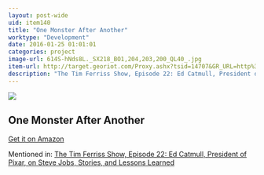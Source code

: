 ```yaml
---
layout: post-wide
uid: item140
title: "One Monster After Another"
worktype: "Development"
date: 2016-01-25 01:01:01
categories: project
image-url: 614S-hNds8L._SX218_BO1,204,203,200_QL40_.jpg
item-url: http://target.georiot.com/Proxy.ashx?tsid=14707&GR_URL=http%3A%2F%2Fwww.amazon.com%2FMonster-After-Another-Mercer-Mayer%2Fdp%2F1879920050%2F
description: "The Tim Ferriss Show, Episode 22: Ed Catmull, President of Pixar, on Steve Jobs, Stories, and Lessons Learned"
---
```

<a href="http://target.georiot.com/Proxy.ashx?tsid=14707&GR_URL=http%3A%2F%2Fwww.amazon.com%2FMonster-After-Another-Mercer-Mayer%2Fdp%2F1879920050%2F" target="blank"><img src="../../../../img/thumbs/614S-hNds8L._SX218_BO1,204,203,200_QL40_.jpg" class="prod-img"></a>
<h2>One Monster After Another</h2>
<p><a href="http://target.georiot.com/Proxy.ashx?tsid=14707&GR_URL=http%3A%2F%2Fwww.amazon.com%2FMonster-After-Another-Mercer-Mayer%2Fdp%2F1879920050%2F" target="blank">Get it on Amazon</a><p>
<p>Mentioned in: <a href="http://fourhourworkweek.com/2014/08/12/ed-catmull/" target="blank">The Tim Ferriss Show, Episode 22: Ed Catmull, President of Pixar, on Steve Jobs, Stories, and Lessons Learned</a></p>
